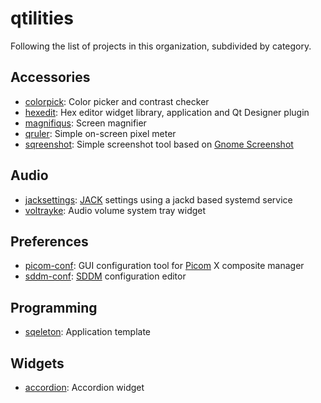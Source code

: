 # qtilities

Following the list of projects in this organization, subdivided by category.

## Accessories

- [colorpick]:  Color picker and contrast checker
- [hexedit]:    Hex editor widget library, application and Qt Designer plugin
- [magnifiqus]: Screen magnifier
- [qruler]:     Simple on-screen pixel meter
- [sqreenshot]: Simple screenshot tool based on [Gnome Screenshot]

## Audio

- [jacksettings]: [JACK] settings using a jackd based systemd service
- [voltrayke]:    Audio volume system tray widget

## Preferences

- [picom-conf]: GUI configuration tool for [Picom] X composite manager
- [sddm-conf]:  [SDDM] configuration editor 

## Programming

- [sqeleton]: Application template


## Widgets

- [accordion]: Accordion widget


[accordion]:    https://github.com/qtilities/accordion/
[colorpick]:    https://github.com/qtilities/colorpick/
[hexedit]:      https://github.com/qtilities/hexedit/
[jacksettings]: https://github.com/qtilities/jacksettings/
[magnifiqus]:   https://github.com/qtilities/magnifiqus/
[picom-conf]:   https://github.com/qtilities/picom-conf/
[qruler]:       https://github.com/qtilities/qruler/
[sddm-conf]:    https://github.com/qtilities/sddm-conf/
[sqeleton]:     https://github.com/qtilities/sqeleton/
[sqreenshot]:   https://github.com/qtilities/sqreenshot/
[voltrayke]:    https://github.com/qtilities/voltrayke/

[JACK]:             https://jackaudio.org/
[Gnome Screenshot]: https://gitlab.gnome.org/GNOME/gnome-screenshot/
[Picom]:            https://github.com/yshui/picom/
[SDDM]:             https://github.com/sddm/sddm/
